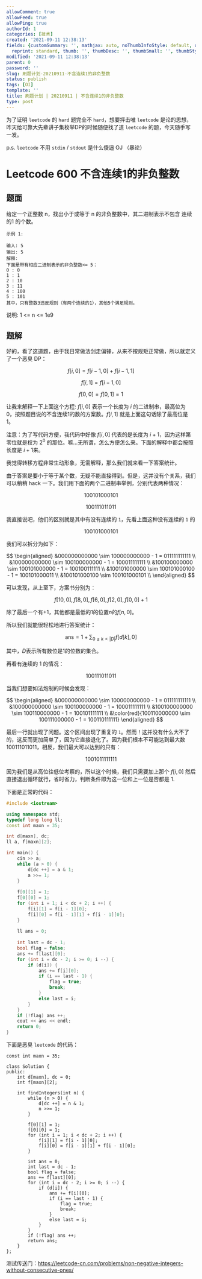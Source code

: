 ```yaml
---
allowComment: true
allowFeed: true
allowPing: true
authorId: 1
categories: [技术]
created: '2021-09-11 12:38:13'
fields: {customSummary: '', mathjax: auto, noThumbInfoStyle: default, outdatedNotice: 'no',
  reprint: standard, thumb: '', thumbDesc: '', thumbSmall: '', thumbStyle: default}
modified: '2021-09-11 12:38:13'
parent: 0
password: ''
slug: 刷题计划-20210911-不含连续1的非负整数
status: publish
tags: [OI]
template: ''
title: 刷题计划 | 20210911 | 不含连续1的非负整数
type: post
---
```

为了证明 `leetcode` 的 `hard` 题完全不 `hard`，想要抨击唯 `leetcode` 是论的思想，昨天给可靠大先辈讲子集枚举DP的时候随便找了道 `leetcode` 的题，今天随手写一发。

p.s. `leetcode` 不用 `stdin` / `stdout` 是什么傻逼 OJ （暴论）

# Leetcode 600 不含连续1的非负整数

## 题面

给定一个正整数 n，找出小于或等于 n 的非负整数中，其二进制表示不包含 连续的1 的个数。

```
示例 1:

输入: 5
输出: 5
解释: 
下面是带有相应二进制表示的非负整数<= 5：
0 : 0
1 : 1
2 : 10
3 : 11
4 : 100
5 : 101
其中，只有整数3违反规则（有两个连续的1），其他5个满足规则。
```

说明: 1 <= n <= 1e9

## 题解

好的，看了这道题，由于我日常做法剑走偏锋，从来不按规矩正常做，所以就定义了一个恶臭 DP：

$$
	f[i, 0] = f[i - 1, 0] + f[i - 1, 1]
$$

$$
	f[i, 1] = f[i - 1, 0]
$$

$$
	f[0, 0] = f[0, 1] = 1
$$

让我来解释一下上面这个方程: $f[i, 0]$ 表示一个长度为 $i$ 的二进制串，最高位为 $0$，按照题目说的不含连续1的数的方案数。$f[i, 1]$ 就是上面这句话除了最高位是 $1$。

注意：为了写代码方便，我代码中好像 $f[i, 0]$ 代表的是长度为 $i + 1$，因为这样第零位就是权为 $2^0$ 的那位。嘛...无所谓，怎么方便怎么来。下面的解释中都会按照长度是 $i + 1$来。

我觉得转移方程非常生动形象，无需解释，那么我们就来看一下答案统计。

由于答案是要小于等于某个数，无疑不能直接得到。但是，这并没有个关系，我们可以稍稍 hack 一下。我们用下面的两个二进制串举例，分别代表两种情况：

$$
	100101000101
$$

$$
	100111011011
$$

我直接说吧，他们的区别就是其中有没有连续的 `1`，先看上面这种没有连续的 `1` 的

$$
	100101000101
$$

我们可以拆分为如下：

$$
	\begin{aligned}
		&000000000000 \sim 100000000000 - 1 = 011111111111 \\ 
		&100000000000 \sim 100100000000 - 1 = 100011111111 \\
		&100100000000 \sim 100101000000 - 1 = 100100111111 \\
		&100101000000 \sim 100101000100 - 1 = 100101000011 \\ 
		&100101000100 \sim 100101000101 \\
	\end{aligned}
$$

可以发现，从上至下，方案书分别为：

$$
	f[10, 0], f[8, 0], f[6, 0], f[2, 0], f[0, 0] + 1
$$

除了最后一个有$+1$，其他都是最低的1的位置$n$的$f[n, 0]$。

所以我们就能很轻松地进行答案统计：

$$
	\text {ans} = 1 + \sum _ {0 \leq k < |D|} f[d[k], 0]
$$

其中，$D$表示所有数位是1的位数的集合。

再看有连续的 1 的情况：

$$
	100111011011
$$

当我们想要如法炮制的时候会发现：

$$
	\begin{aligned}
		&000000000000 \sim 100000000000 - 1 = 011111111111 \\ 
		&100000000000 \sim 100100000000 - 1 = 100011111111 \\
		&100100000000 \sim 100110000000 - 1 = 100101111111 \\
		&\color{red}{100110000000 \sim 100111000000 - 1 = 100110111111}
	\end{aligned}
$$

最后一行就出现了问题。这个区间出现了重复的 `1`。然而！这并没有什么大不了的，这反而更加简单了，因为它直接退化了。因为我们根本不可能达到最大数 $100111011011$，相反，我们最大可以达到的只有：

$$
	1001011111111
$$

因为我们是从高位往低位考察的，所以这个时候，我们只需要加上那个 $f[i, 0]$ 然后直接退出循环就行，省时省力，判断条件即为这一位和上一位是否都是 1.

下面是正常的代码：

```C++
#include <iostream>

using namespace std;
typedef long long ll;
const int maxn = 35;

int d[maxn], dc;
ll a, f[maxn][2];

int main() {
	cin >> a;
	while (a > 0) {
		d[dc ++] = a & 1;
		a >>= 1;
	}
	
	f[0][1] = 1;
	f[0][0] = 1;
	for (int i = 1; i < dc + 2; i ++) {
		f[i][1] = f[i - 1][0];
		f[i][0] = f[i - 1][1] + f[i - 1][0];
	}
	
	ll ans = 0;
	
	int last = dc - 1;
	bool flag = false;
	ans += f[last][0];
	for (int i = dc - 2; i >= 0; i --) {
		if (d[i]) {
			ans += f[i][0];
			if (i == last - 1) {
				flag = true;
				break;
			}
			else last = i;
		}
	}
	if (!flag) ans ++;
	cout << ans << endl;
	return 0;
}
```

下面是恶臭 `leetcode` 的代码：

```C+
const int maxn = 35;

class Solution {
public:
    int d[maxn], dc = 0;
    int f[maxn][2];

    int findIntegers(int n) {
        while (n > 0) {
            d[dc ++] = n & 1;
            n >>= 1;
        }
        
        f[0][1] = 1;
        f[0][0] = 1;
        for (int i = 1; i < dc + 2; i ++) {
            f[i][1] = f[i - 1][0];
            f[i][0] = f[i - 1][1] + f[i - 1][0];
        }
        
        int ans = 0;
        int last = dc - 1;
        bool flag = false;
        ans += f[last][0];
        for (int i = dc - 2; i >= 0; i --) {
            if (d[i]) {
                ans += f[i][0];
                if (i == last - 1) {
                    flag = true;
                    break;
                }
                else last = i;
            }
        }
        if (!flag) ans ++;
        return ans;
    }
};
```

测试传送门：https://leetcode-cn.com/problems/non-negative-integers-without-consecutive-ones/
